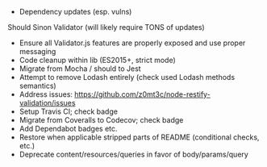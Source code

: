 - Dependency updates (esp. vulns)

Should
Sinon
Validator (will likely require TONS of updates)

- Ensure all Validator.js features are properly exposed and use proper messaging
- Code cleanup within lib (ES2015+, strict mode)
- Migrate from Mocha / should to Jest
- Attempt to remove Lodash entirely (check used Lodash methods semantics)
- Address issues: https://github.com/z0mt3c/node-restify-validation/issues
- Setup Travis CI; check badge
- Migrate from Coveralls to Codecov; check badge
- Add Dependabot badges etc.
- Restore when applicable stripped parts of README (conditional checks, etc.)
- Deprecate content/resources/queries in favor of body/params/query
